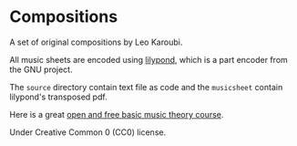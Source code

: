 # Compositions

A set of original compositions by Leo Karoubi.

All music sheets are encoded using [lilypond](https://lilypond.org), which is a part encoder from the GNU project.

The `source` directory contain text file as code and the `musicsheet` contain lilypond's transposed pdf.

Here is a great [open and free basic music theory course](https://cnx.org/exports/2ad74b7b-a72f-42a9-a31b-7e75542e54bd@3.74.pdf/understanding-basic-music-theory-3.74.pdf/exports/2ad74b7b-a72f-42a9-a31b-7e75542e54bd@3.74.pdf/understanding-basic-music-theory-3.74.pdf).

Under Creative Common 0 (CC0) license.